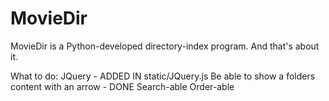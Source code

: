 MovieDir
========

MovieDir is a Python-developed directory-index program. And that's about 
it.

What to do:
   JQuery - ADDED IN static/JQuery.js
   Be able to show a folders content with an arrow - DONE
   Search-able
   Order-able
	
